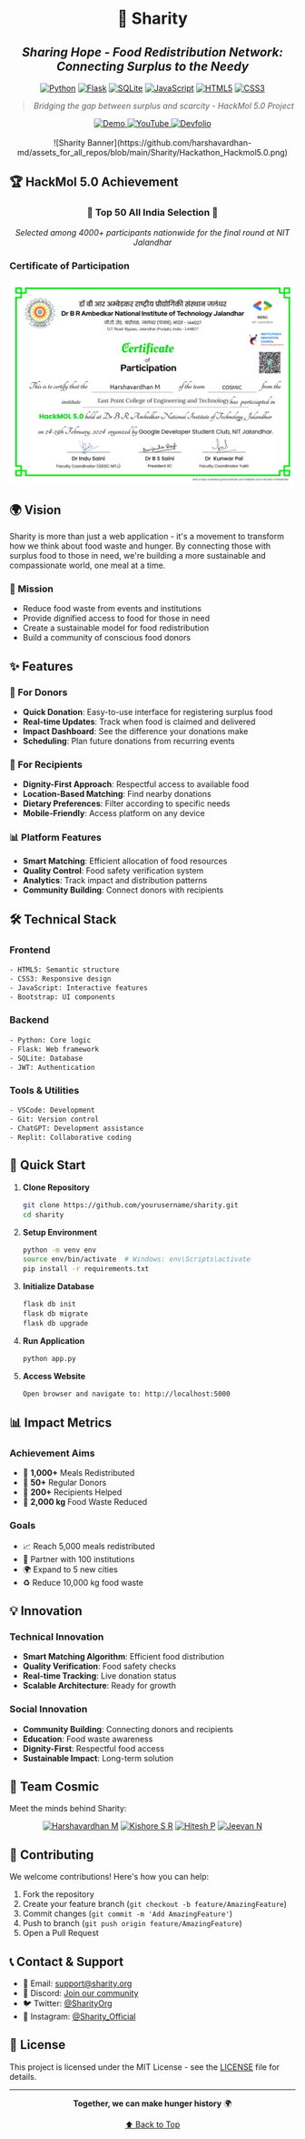 <div align="center">

# 🌟 Sharity
## *Sharing Hope - Food Redistribution Network: Connecting Surplus to the Needy*

[![Python](https://img.shields.io/badge/Python-%233776AB.svg?style=for-the-badge&logo=python&logoColor=white)](/)
[![Flask](https://img.shields.io/badge/Flask-%23000.svg?style=for-the-badge&logo=flask&logoColor=white)](/)
[![SQLite](https://img.shields.io/badge/SQLite-%2307405e.svg?style=for-the-badge&logo=sqlite&logoColor=white)](/)
[![JavaScript](https://img.shields.io/badge/javascript%20-%23323330.svg?&style=for-the-badge&logo=javascript&logoColor=%23F7DF1E)](/)
[![HTML5](https://img.shields.io/badge/html5%20-%23E34F26.svg?&style=for-the-badge&logo=html5&logoColor=white)](/)
[![CSS3](https://img.shields.io/badge/CSS3-%231572B6.svg?style=for-the-badge&logo=css3&logoColor=white)](/)

> *Bridging the gap between surplus and scarcity - HackMol 5.0 Project*

<div align="center">
    <a href="https://sharity.onrender.com/">
        <img src="https://img.shields.io/badge/View_Demo-4285F4?style=for-the-badge&logo=googlechrome&logoColor=white" alt="Demo" />
    </a>
    <a href="https://youtu.be/kbk18UY7upc?si=EDWPteBq8udJNwT8">
        <img src="https://img.shields.io/badge/Watch_Video-FF0000?style=for-the-badge&logo=youtube&logoColor=white" alt="YouTube" />
    </a>
    <a href="https://devfolio.co/projects/Sharity-137a">
        <img src="https://img.shields.io/badge/Devfolio-2962FF?style=for-the-badge&logo=devfolio&logoColor=white" alt="Devfolio" />
    </a>
</div>
<br>
![Sharity Banner](https://github.com/harshavardhan-md/assets_for_all_repos/blob/main/Sharity/Hackathon_Hackmol5.0.png)

</div>

## 🏆 HackMol 5.0 Achievement

<div align="center">

### 🌟 **Top 50 All India Selection** 🌟
*Selected among 4000+ participants nationwide for the final round at NIT Jalandhar*

</div>

### Certificate of Participation
<!-- Add your certificate image here -->
![Sharity Certficate](https://github.com/harshavardhan-md/assets_for_all_repos/blob/main/Sharity/Hackathon_Hackmol5.0.png?raw=true)


## 🌍 Vision

Sharity is more than just a web application - it's a movement to transform how we think about food waste and hunger. By connecting those with surplus food to those in need, we're building a more sustainable and compassionate world, one meal at a time.

### 🎯 Mission
- Reduce food waste from events and institutions
- Provide dignified access to food for those in need
- Create a sustainable model for food redistribution
- Build a community of conscious food donors

## ✨ Features

### 🎁 For Donors
- **Quick Donation**: Easy-to-use interface for registering surplus food
- **Real-time Updates**: Track when food is claimed and delivered
- **Impact Dashboard**: See the difference your donations make
- **Scheduling**: Plan future donations from recurring events

### 🤝 For Recipients
- **Dignity-First Approach**: Respectful access to available food
- **Location-Based Matching**: Find nearby donations
- **Dietary Preferences**: Filter according to specific needs
- **Mobile-Friendly**: Access platform on any device

### 📊 Platform Features
- **Smart Matching**: Efficient allocation of food resources
- **Quality Control**: Food safety verification system
- **Analytics**: Track impact and distribution patterns
- **Community Building**: Connect donors with recipients

## 🛠️ Technical Stack

### Frontend
```text
- HTML5: Semantic structure
- CSS3: Responsive design
- JavaScript: Interactive features
- Bootstrap: UI components
```

### Backend
```text
- Python: Core logic
- Flask: Web framework
- SQLite: Database
- JWT: Authentication
```

### Tools & Utilities
```text
- VSCode: Development
- Git: Version control
- ChatGPT: Development assistance
- Replit: Collaborative coding
```

## 🚀 Quick Start

1. **Clone Repository**
   ```bash
   git clone https://github.com/yourusername/sharity.git
   cd sharity
   ```

2. **Setup Environment**
   ```bash
   python -m venv env
   source env/bin/activate  # Windows: env\Scripts\activate
   pip install -r requirements.txt
   ```

3. **Initialize Database**
   ```bash
   flask db init
   flask db migrate
   flask db upgrade
   ```

4. **Run Application**
   ```bash
   python app.py
   ```

5. **Access Website**
   ```text
   Open browser and navigate to: http://localhost:5000
   ```

## 📊 Impact Metrics

### Achievement Aims
- 🍱 **1,000+** Meals Redistributed
- 🏢 **50+** Regular Donors
- 👥 **200+** Recipients Helped
- 🌱 **2,000 kg** Food Waste Reduced

### Goals
- 📈 Reach 5,000 meals redistributed
- 🤝 Partner with 100 institutions
- 🌍 Expand to 5 new cities
- ♻️ Reduce 10,000 kg food waste

## 💡 Innovation

### Technical Innovation
- **Smart Matching Algorithm**: Efficient food distribution
- **Quality Verification**: Food safety checks
- **Real-time Tracking**: Live donation status
- **Scalable Architecture**: Ready for growth

### Social Innovation
- **Community Building**: Connecting donors and recipients
- **Education**: Food waste awareness
- **Dignity-First**: Respectful food access
- **Sustainable Impact**: Long-term solution

## 👥 Team Cosmic

Meet the minds behind Sharity:

<div align="center">

[![Harshavardhan M](https://img.shields.io/badge/harshavardhan%20m-%230077B5.svg?style=for-the-badge&logo=linkedin&logoColor=white)](https://www.linkedin.com/in/harshavardhan-md/)
[![Kishore S R](https://img.shields.io/badge/kishore%20s%20r-%230077B5.svg?style=for-the-badge&logo=linkedin&logoColor=white)](https://www.linkedin.com/in/Kishore-SR)
[![Hitesh P](https://img.shields.io/badge/hitesh%20p-%230077B5.svg?style=for-the-badge&logo=linkedin&logoColor=white)](https://www.linkedin.com/in/hitesh-p-aa55662a3)
[![Jeevan N](https://img.shields.io/badge/jeevan%20n-%230077B5.svg?style=for-the-badge&logo=linkedin&logoColor=white)](https://www.linkedin.com/in/jeevan-n-39a5652a3)

</div>

## 🤝 Contributing

We welcome contributions! Here's how you can help:

1. Fork the repository
2. Create your feature branch (`git checkout -b feature/AmazingFeature`)
3. Commit changes (`git commit -m 'Add AmazingFeature'`)
4. Push to branch (`git push origin feature/AmazingFeature`)
5. Open a Pull Request

## 📞 Contact & Support

- 📧 Email: support@sharity.org
- 💬 Discord: [Join our community](#)
- 🐦 Twitter: [@SharityOrg](#)
- 📱 Instagram: [@Sharity_Official](#)

## 📄 License

This project is licensed under the MIT License - see the [LICENSE](LICENSE) file for details.

---

<div align="center">

**Together, we can make hunger history** 🌍

[⬆ Back to Top](#-sharity)

</div>
